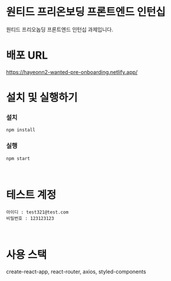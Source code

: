 # 원티드 프리온보딩 프론트엔드 인턴십

원티드 프리오놉딩 프론트엔드 인턴십 과제입니다.
</br>

# 배포 URL

https://hayeonn2-wanted-pre-onboarding.netlify.app/

# 설치 및 실행하기

### 설치

```
npm install
```

### 실행

```
npm start
```

</br>

# 테스트 계정

```
아이디 : test321@test.com
비밀번호 : 123123123
```

</br>

# 사용 스택

create-react-app, react-router, axios, styled-components
